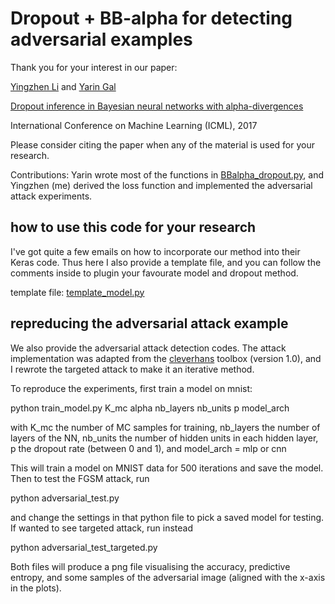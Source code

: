 # Dropout + BB-alpha for detecting adversarial examples

Thank you for your interest in our paper:

[Yingzhen Li](http://yingzhenli.net) and 
[Yarin Gal](http://yarin.co)

[Dropout inference in Bayesian neural networks with alpha-divergences](http://proceedings.mlr.press/v70/li17a/li17a.pdf)

International Conference on Machine Learning (ICML), 2017

Please consider citing the paper when any of the material is used for your research.

Contributions: Yarin wrote most of the functions in [BBalpha_dropout.py](BBalpha_dropout.py), and Yingzhen (me) derived the loss function and implemented the adversarial attack experiments.

## how to use this code for your research

I've got quite a few emails on how to incorporate our method into their Keras code. Thus here I also provide a template file, and you can follow the comments inside to plugin your favourate model and dropout method.

template file: [template_model.py](template_model.py)

## repreducing the adversarial attack example

We also provide the adversarial attack detection codes. The attack implementation was adapted from the [cleverhans](http://www.cleverhans.io/) toolbox (version 1.0), and I rewrote the targeted attack to make it an iterative method.

To reproduce the experiments, first train a model on mnist:

python train_model.py K_mc alpha nb_layers nb_units p model_arch

with K_mc the number of MC samples for training, nb_layers the number of layers of the NN, nb_units the number of hidden units in each hidden layer, p the dropout rate (between 0 and 1), and model_arch = mlp or cnn

This will train a model on MNIST data for 500 iterations and save the model. Then to test the FGSM attack, run

python adversarial_test.py 

and change the settings in that python file to pick a saved model for testing. If wanted to see targeted attack, run instead

python adversarial_test_targeted.py

Both files will produce a png file visualising the accuracy, predictive entropy, and some samples of the adversarial image (aligned with the x-axis in the plots).
